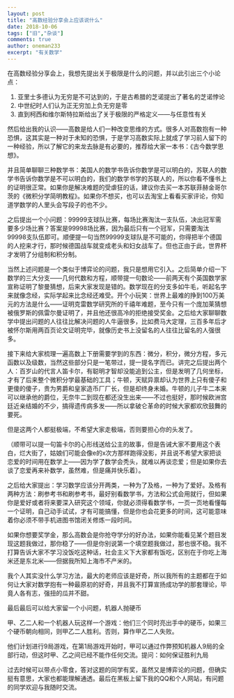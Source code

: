 ```yaml
---
layout: post
title: "高数经验分享会上应该说什么"
date: 2018-10-06
tags: ["旧","杂谈"]
comments: true
author: oneman233
excerpt: "有关数学"
---
```


在高数经验分享会上，我想先提出关于极限是什么的问题，并以此引出三个小论点：

1. 亚里士多德认为无穷是不可达到的，于是古希腊的芝诺提出了著名的芝诺悖论
2. 中世纪时人们认为正无穷加上负无穷是零
3. 直到柯西和维尔斯特拉斯给出了关于极限的严格定义——与任意性有关

然后给出我的认识——高数是给人们一种改变思维的方式。很多人对高数抱有一种恐惧，这其实是一种对于未知的恐惧，于是学习高数实际上就成了学习前人留下的一种经验，所以了解它的来龙去脉是有必要的，推荐给大家一本书：《古今数学思想》。

并且简单聊聊三种数学书：美国人的数学书告诉你数学是可以明白的，苏联人的数学书告诉你数学是不可以明白的，我们的数学书学的苏联人的，所以你看不懂书上的证明很正常。如果你是解决难题的受虐狂的话，建议你去买一本苏联菲赫金哥尔茨的《微积分学简明教程》。如果你不想买，也可以去淘宝上看看买家评论，你知道学数学的人里头会写段子的也不少。

之后提出一个小问题：99999支球队比赛，每场比赛淘汰一支队伍，决出冠军需要多少场比赛？答案是99998场比赛，因为最后只有一个冠军，只需要淘汰99998支队伍即可。顺便提一句当然99999支球队是不可能的，你得把半个德国的人挖来才行，那时候德国战车就变成老头和妇女战车了。但也正由于此，世界杯才发明了分组制和积分制。

当然上述问题是一个类似于博弈论的问题，我只是想用它引入。之后简单介绍一下数学的三大分支——几何代数和方程，顺带提一句数论——前两天有个英国数学家宣称证明了黎曼猜想，后来大家发现是错的。数学现在的分支多如牛毛，听起名字来就像念经，实际学起来比念经还难受。开个小玩笑：世界上最难的挣到100万美元的方法是什么——证明克雷数学研究所的千禧年难题，至今只有一个庞加莱猜想被俄罗斯的佩雷尔曼证明了，并且他还很高冷的拒绝接受奖金。之后给大家聊聊数学中提出问题的人往往比解决问题的人牛逼很多，比如费马大定理，三百多年后才被怀尔斯用两百页论文证明完毕，就像历史书上没留名的人往往比留名的人强很多。

接下来给大家梳理一遍高数上下册需要学到的东西：微分，积分，微分方程，多元函数以及级数，当然这些部分只是一笔带过，提一提名字而已。讲完之后提出两个人：百岁山的代言人笛卡尔，有聪明才智却没能追到公主，但是发明了几何坐标，才有了后来整个微积分学最基础的工具；牛顿，天赋异禀却认为世界上只有傻子和更傻的傻子，贵为男爵和皇家造币厂厂长，但是却终身未婚。牛顿的儿子牛二本来可以继承他的爵位，无奈牛二到现在都还没生出来——不过也挺好，那时候欧洲宫廷近亲结婚的不少，搞得遗传病多发——所以拿破仑革命的时候大家都欢欣鼓舞的要死。

但是这两个人都挺极端，不希望大家走极端，否则要担心你的头发了。

（顺带可以提一句笛卡尔的心形线送给公主的故事，但是告诫大家不要用这个表白，烂大街了，姑娘们可能会像e的x次方那样跑得没影，并且说不希望大家把谈恋爱的时间用在数学上——因为学了数学会秃头，就难以再谈恋爱；但是如果你去谈了恋爱再来补数学，虽然难，但是痛并快乐着）。

之后给大家提出：学习数学应该分开两类，一种为了及格，一种为了爱好。及格有两种方法：刷参考书和刷参考书，最好别看数学书，方法和公式会用就行，但如果你是爱好或者将来要深入研究这个领域，你就必须得看数学书，一页一页地看懂每一个证明，自己动手试试，才有可能搞懂，但是你也会花更多的时间，这可能意味着你必须不带手机进图书馆闭关修炼一段时间。

如果你想要奖学金，那么高数会是你抢夺学分的好办法，如果你能看见某个题目发现这题我做过，那你稳了——但是你别说第一个填空题我做过，那也很不稳。我不打算告诉大家不学习没饭吃这种话，社会主义下大家都有饭吃，区别在于你吃上海米还是东北米——但据我所知上海市不产米的。

我个人其实没什么学习方法，最大的老师应该是好奇，所以我所有的主题都在于如何让大家对数学抱有一种最原初的好奇，并且我不打算宣扬成功学的那套理论，毕竟人各有志，强扭的瓜并不甜。

最后最后可以给大家留一个小问题，机器人抛硬币

甲、乙二人和一个机器人玩这样一个游戏：他们三个同时亮出手中的硬币，如果三个硬币朝向相同，则甲乙二人胜利。否则，算作甲乙二人失败。

他们计划进行9局游戏，在第1局游戏开始时，甲可以通过作弊预知机器人9局的全部行动，但这时甲、乙之间已经不能作任何交流。提问：如何保证胜利九局

过去时候可以带点小零食，答对这题的同学有奖，虽然又是博弈论的问题，但确实挺有意思，大家也都能理解通透。最后在黑板上留下我的QQ和个人网站，有问题的同学欢迎与我随时交流。